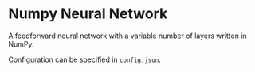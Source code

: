 # Numpy Neural Network

A feedforward neural network with a variable number of layers written in NumPy.

Configuration can be specified in ``config.json``.